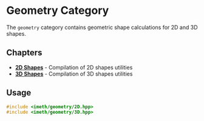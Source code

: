 # Geometry Category

The `geometry` category contains geometric shape calculations for 2D and 3D shapes.

## Chapters

- **[2D Shapes](./2D.md)** - Compilation of 2D shapes utilities
- **[3D Shapes](./3D.md)** - Compilation of 3D shapes utilities

## Usage

```c++
#include <imeth/geometry/2D.hpp>
#include <imeth/geometry/3D.hpp>
```
